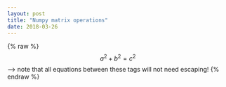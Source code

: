 ```yaml
---
layout: post
title: "Numpy matrix operations"
date: 2018-03-26
---
```

{% raw %}
  $$a^2 + b^2 = c^2$$ --> note that all equations between these tags will not need escaping! 
 {% endraw %}
